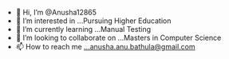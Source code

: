 - 👋 Hi, I’m @Anusha12865
- 👀 I’m interested in ...Pursuing Higher Education
- 🌱 I’m currently learning ...Manual Testing
- 💞️ I’m looking to collaborate on ...Masters in Computer Science
- 📫 How to reach me ...anusha.anu.bathula@gmail.com

<!---
Anusha12865/Anusha12865 is a ✨ special ✨ repository because its `README.md` (this file) appears on your GitHub profile.
You can click the Preview link to take a look at your changes.
--->
